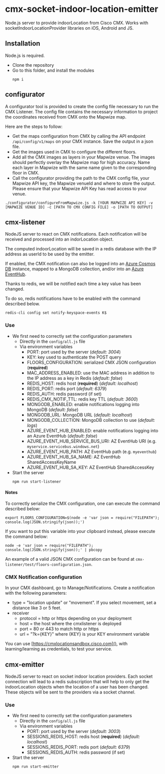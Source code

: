 # cmx-socket-indoor-location-emitter

Node.js server to provide indoorLocation from Cisco CMX.
Works with socketIndoorLocationProvider libraries on iOS, Android and JS.


## Installation

Node.js is required.

*   Clone the repository
*   Go to this folder, and install the modules
    ```
    npm i
    ```

## configurator

A configurator tool is provided to create the config file necessary to run the CMX Listener.
The config file contains the necessary information to project the coordinates received from CMX onto the Mapwize map.

Here are the steps to follow:
*   Get the maps configuration from CMX by calling the API endpoint `/api/config/v1/maps` on your CMX instance. Save the output in a json file.
*   Get the images used in CMX to configure the different floors.
*   Add all the CMX images as layers in your Mapwize venue. The images should perfectly overlay the Mapwize map for high accuracy. Name each layer in Mapwize with the same name given to the corresponding floor in CMX.
*   Call the configurator providing the path to the CMX config file, your Mapwize API key, the Mapwize venueId and where to store the output. Please ensure that your Mapwize API Key has read access to your venue.

```
./configurator/configureFromMapwize.js -k [YOUR MAPWIZE API KEY] -v [MAPWIZE VENUE ID] -c [PATH TO CMX CONFIG FILE] -o [PATH TO OUTPUT]
```

## cmx-listener

NodeJS server to react on CMX notifications.
Each notification will be received and processed into an indorLocation object.

The computed indoorLocation will be saved in a redis database with the IP address as userId to be used by the emitter.

If enabled, the CMX notification can also be logged into an [Azure Cosmos DB](https://azure.microsoft.com/en-us/services/cosmos-db) instance, mapped to a MongoDB collection, and/or into an [Azure EventHub](https://azure.microsoft.com/en-us/services/event-hubs/).

Thanks to redis, we will be notified each time a key value has been changed.

To do so, redis notifications have to be enabled with the command described below.
```
redis-cli config set notify-keyspace-events K$
```

### Use

*   We first need to correctly set the configuration parameters
    *   Directly in the `config/all.js` file
    *   Via environment variables
        *   PORT: port used by the server (_default: 3004_)
        *   KEY: key used to authenticate the POST query
        *   FLOORS_CONFIGURATION: serialized CMX JSON configuration (__required__)
        *   MAC_ADDRESS_ENABLED: use the MAC address in addition to the IP address as a key in Redis (_default: false_)
        *   REDIS_HOST: redis host (__required__) (_default: localhost_)
        *   REDIS_PORT: redis port (_default: 6379_)
        *   REDIS_AUTH: redis password (if set)
        *   REDIS_CMX_NOTIF_TTL: redis key TTL (_default: 3600_)
        *   MONGODB_ENABLED: enable notifications logging into MongoDB (_default: false_)
        *   MONGODB_URL: MongoDB URL (_default: localhost_)
        *   MONGODB_COLLECTION: MongoDB collection to use (_default: logs_)
        *   AZURE_EVENT_HUB_ENABLED: enable notifications logging into an Azure EventHub (_default: false_)
        *   AZURE_EVENT_HUB_SERVICE_BUS_URI: AZ EventHub URI (e.g. `myservice.servicebus.windows.net`)
        *   AZURE_EVENT_HUB_PATH: AZ EventHub path (e.g. `myeventhub`)
        *   AZURE_EVENT_HUB_SA_NAME: AZ EventHub SharedAccessKeyName
        *   AZURE_EVENT_HUB_SA_KEY: AZ EventHub SharedAccessKey
*   Start the server
    ```
    npm run start-listener
    ```

#### Notes

To correctly serialize the CMX configuration, one can execute the command described below:
```
export FLOORS_CONFIGURATION=$(node -e 'var json = require("FILEPATH"); console.log(JSON.stringify(json));')
```

If you want to put this variable into your clipboard instead, please execute the command below:
```
node -e 'var json = require("FILEPATH"); console.log(JSON.stringify(json));' | pbcopy
```

An example of a valid JSON CMX configuration can be found at `cmx-listener/test/floors-configuration.json`.


### CMX Notification configuration

In your CMX dashboard, go to Manage/Notifications.
Create a notification with the following parameters:

*   type = "location update" or "movement". If you select movement, set a distance like 3 or 5 feet.
*   receiver
    *   protocol = http or https depending on your deployment
    *   host = the host where the cmxlistener is deployed
    *   port = 80 or 443 to match http or https
    *   url = "?k={KEY}" where {KEY} is your KEY environment variable

You can use [https://cmxlocationsandbox.cisco.com](), with learning/learning as credentials, to test your service.

## cmx-emitter

NodeJS server to react on socket indoor location providers.
Each socket connection will lead to a redis subscription that will help to only get the indoorLocation objects when the location of a user has been changed.
These objects will be sent to the providers via a socket channel.

### Use

*   We first need to correctly set the configuration parameters
    *   Directly in the `config/all.js` file
    *   Via environment variables
        *   PORT: port used by the server (_default: 3003_)
        *   SESSIONS_REDIS_HOST: redis host (__required__) (_default: localhost_)
        *   SESSIONS_REDIS_PORT: redis port (_default: 6379_)
        *   SESSIONS_REDIS_AUTH: redis password (if set)
*   Start the server
    ```
    npm run start-emitter
    ```
